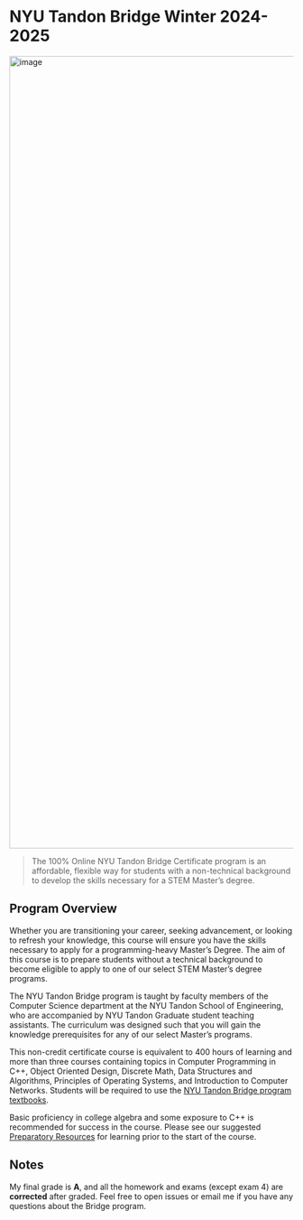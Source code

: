 
# NYU Tandon Bridge Winter 2024-2025

<img width="1872" height="1404" alt="image" src="https://github.com/user-attachments/assets/eb6ebb7f-7336-4ae7-a746-55eaf4be45fd" />

> The 100% Online NYU Tandon Bridge Certificate program is an affordable, flexible way for students with a non-technical background to develop the skills necessary for a STEM Master’s degree.

## Program Overview

Whether you are transitioning your career, seeking advancement, or looking to refresh your knowledge, this course will ensure you have the skills necessary to apply for a programming-heavy Master’s Degree. The aim of this course is to prepare students without a technical background to become eligible to apply to one of our select STEM Master’s degree programs.

The NYU Tandon Bridge program is taught by faculty members of the Computer Science department at the NYU Tandon School of Engineering, who are accompanied by NYU Tandon Graduate student teaching assistants. The curriculum was designed such that you will gain the knowledge prerequisites for any of our select Master’s programs.

This non-credit certificate course is equivalent to 400 hours of learning and more than three courses containing topics in Computer Programming in C++, Object Oriented Design, Discrete Math, Data Structures and Algorithms, Principles of Operating Systems, and Introduction to Computer Networks. Students will be required to use the [NYU Tandon Bridge program textbooks](https://engineering.nyu.edu/academics/programs/nyu-tandon-bridge/preparatory-resources).

Basic proficiency in college algebra and some exposure to C++ is recommended for success in the course. Please see our suggested [Preparatory Resources](https://engineering.nyu.edu/academics/programs/nyu-tandon-bridge/preparatory-resources) for learning prior to the start of the course.

## Notes

My final grade is **A**, and all the homework and exams (except exam 4) are **corrected** after graded. Feel free to open issues or email me if you have any questions about the Bridge program.


